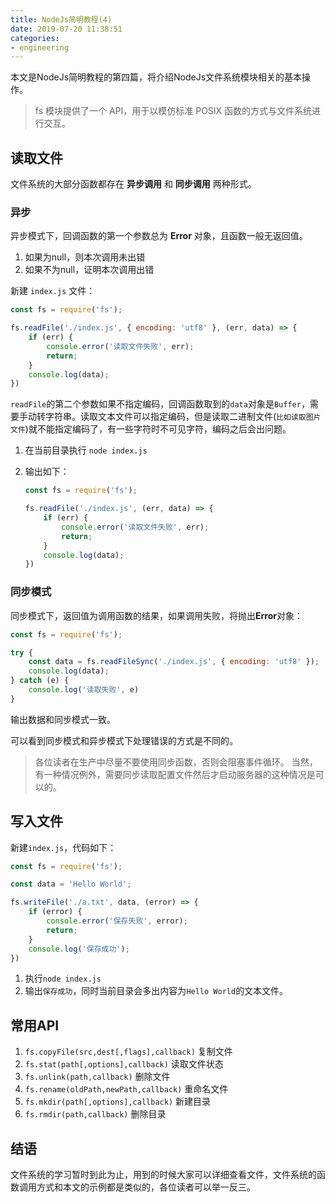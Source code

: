 ```yaml
---
title: NodeJs简明教程(4)
date: 2019-07-20 11:38:51
categories:
- engineering
---
```


本文是NodeJs简明教程的第四篇，将介绍NodeJs文件系统模块相关的基本操作。

> fs 模块提供了一个 API，用于以模仿标准 POSIX 函数的方式与文件系统进行交互。

## 读取文件

文件系统的大部分函数都存在 **异步调用** 和 **同步调用** 两种形式。

### 异步

异步模式下，回调函数的第一个参数总为 **Error** 对象，且函数一般无返回值。

1. 如果为null，则本次调用未出错
2. 如果不为null，证明本次调用出错

新建 `index.js` 文件：

```js
const fs = require('fs');

fs.readFile('./index.js', { encoding: 'utf8' }, (err, data) => {
    if (err) {
        console.error('读取文件失败', err);
        return;
    }
    console.log(data);
})
```

`readFile`的第二个参数如果不指定编码，回调函数取到的`data`对象是`Buffer`，需要手动转字符串。读取文本文件可以指定编码，但是读取二进制文件(`比如读取图片文件`)就不能指定编码了，有一些字符时不可见字符，编码之后会出问题。

1. 在当前目录执行 `node index.js`
2. 输出如下：

    ```js
    const fs = require('fs');

    fs.readFile('./index.js', (err, data) => {
        if (err) {
            console.error('读取文件失败', err);
            return;
        }
        console.log(data);
    })
    ```

### 同步模式

同步模式下，返回值为调用函数的结果，如果调用失败，将抛出**Error**对象：

```js
const fs = require('fs');

try {
    const data = fs.readFileSync('./index.js', { encoding: 'utf8' });
    console.log(data);
} catch (e) {
    console.log('读取失败', e)
}
```

输出数据和同步模式一致。

可以看到同步模式和异步模式下处理错误的方式是不同的。

> 各位读者在生产中尽量不要使用同步函数，否则会阻塞事件循环。
> 当然，有一种情况例外，需要同步读取配置文件然后才启动服务器的这种情况是可以的。

## 写入文件

新建`index.js`，代码如下：

```js
const fs = require('fs');

const data = 'Hello World';

fs.writeFile('./a.txt', data, (error) => {
    if (error) {
        console.error('保存失败', error);
        return;
    }
    console.log('保存成功');
})
```

1. 执行`node index.js`
2. 输出`保存成功`，同时当前目录会多出内容为`Hello World`的文本文件。

## 常用API

1. `fs.copyFile(src,dest[,flags],callback)` 复制文件
2. `fs.stat(path[,options],callback)` 读取文件状态
3. `fs.unlink(path,callback)` 删除文件
4. `fs.rename(oldPath,newPath,callback)` 重命名文件
5. `fs.mkdir(path[,options],callback)` 新建目录
6. `fs.rmdir(path,callback)` 删除目录
   
## 结语

文件系统的学习暂时到此为止，用到的时候大家可以详细查看文件，文件系统的函数调用方式和本文的示例都是类似的，各位读者可以举一反三。
